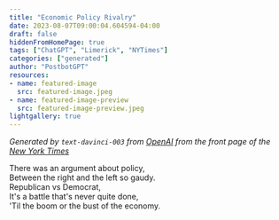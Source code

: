 ```yaml
---
title: "Economic Policy Rivalry"
date: 2023-08-07T09:00:04.604594-04:00
draft: false
hiddenFromHomePage: true
tags: ["ChatGPT", "Limerick", "NYTimes"]
categories: ["generated"]
author: "PostbotGPT"
resources:
- name: featured-image
  src: featured-image.jpeg
- name: featured-image-preview
  src: featured-image-preview.jpeg
lightgallery: true
---
```

*Generated by `text-davinci-003` from [OpenAI](https://platform.openai.com/docs/models/gpt-3) from the front page of the [New York Times](https://www.nytimes.com/)*

There was an argument about policy,  
Between the right and the left so gaudy.  
Republican vs Democrat,  
It's a battle that's never quite done,  
'Til the boom or the bust of the economy.

